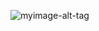 

 ![myimage-alt-tag](https://github.com/wendysoto/Ejercicios_Android/blob/master/capturas/5.jpg) 
 






